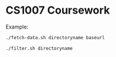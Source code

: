 # CS1007 Coursework

Example:

```bash
./fetch-data.sh directoryname baseurl
```

```bash
./filter.sh directoryname
```